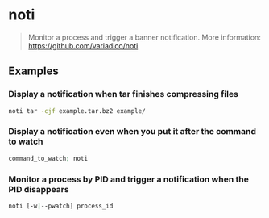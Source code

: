 # noti

> Monitor a process and trigger a banner notification. More information: <https://github.com/variadico/noti>.

## Examples

### Display a notification when tar finishes compressing files

```bash
noti tar -cjf example.tar.bz2 example/
```

### Display a notification even when you put it after the command to watch

```bash
command_to_watch; noti
```

### Monitor a process by PID and trigger a notification when the PID disappears

```bash
noti [-w|--pwatch] process_id
```
